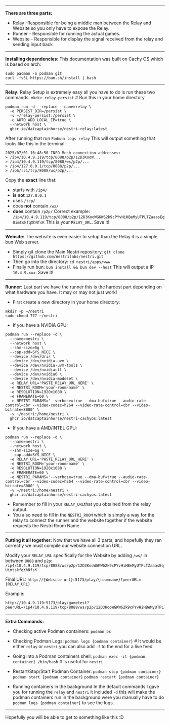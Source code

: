 ****
**There are three parts:**
* Relay -Responsible for being a middle man between the Relay and Website so you only have to expose the Relay.
* Runner - Responsible for running the actual games.
* Website - Responsible for display the signal received from the relay and sending input back
****
**Installing dependencies**:
This documentation was built on Cachy OS which is based on arch:
```
sudo pacman -S podman git
curl -fsSL https://bun.sh/install | bash
```
****
**Relay:** 
Relay Setup is extremely easy all you have to do is run these two commands.
`mkdir relay-persist`  # Run this in your home directory 
```
podman run -d --replace --name=relay \
  -e PERSIST_DIR=/persist \
  -v ~/relay-persist:/persist \
  -e AUTO_ADD_LOCAL_IP=true \
  --network host \
  ghcr.io/datcaptainhorse/nestri-relay:latest
```
After running that run `Podman logs relay`
This will output something that looks like this in the terminal: 
```
2025/07/01 16:48:50 INFO Mesh connection addresses:
> /ip4/10.4.9.119/tcp/8088/p2p/12D3KooW...
> /ip4/10.4.9.119/tcp/8088/ws/p2p/...
> /ip4/127.0.0.1/tcp/8088/p2p/...
> /ip6/::1/tcp/8088/ws/p2p/...
```
Copy the **exact** line that:
- starts with `/ip4/`
- **is not** `127.0.0.1`
- uses `/tcp/`
- does **not** contain `/ws/`
- **does** contain `/p2p/`
Correct example:
`/ip4/10.4.9.119/tcp/8088/p2p/12D3KooWGKW62k9cPYvHiHBeMyUTPLTZaaasEqUimtskfqXhNfsK`
This is your `RELAY_URL`. Save it!
****
**Website:**
The website is even easier to setup than the Relay it is a simple bun Web server.
-  Simply git clone the Main Nestri repository: 
   `git clone https://github.com/nestrilabs/nestri.git`
- Then go into the directory:
  `cd nestri/apps/www`
- Finally run bun:
  `bun install && bun dev --host`
This will output a IP `10.4.9.xxx`. Save it!
****
**Runner:**
Last part we have the runner this is the hardest part depending on what hardware you have. It may or may not just work!

- First create a new directory in your home directory: 
```
mkdir -p ~/nestri
sudo chmod 777 ~/nestri
```
- If you have a NVIDIA GPU:
```
podman run --replace -d \
  --name=nestri \
  --network host \
  --shm-size=6g \
  --cap-add=SYS_NICE \
  --device /dev/dri/ \
  --device /dev/nvidia-uvm \
  --device /dev/nvidia-uvm-tools \
  --device /dev/nvidiactl \
  --device /dev/nvidia0 \
  --device /dev/nvidia-modeset \
  -e RELAY_URL='PASTE_RELAY_URL_HERE' \
  -e NESTRI_ROOM='your-room-name' \
  -e RESOLUTION=1920x1080 \
  -e FRAMERATE=60 \
  -e NESTRI_PARAMS='--verbose=true --dma-buf=true --audio-rate-control=cbr --video-codec=h264 --video-rate-control=cbr --video-bitrate=8000' \
  -v ~/nestri:/home/nestri \
  ghcr.io/datcaptainhorse/nestri-cachyos:latest
```
- If you have a AMD/INTEL GPU:
```
podman run --replace -d \
  --name=nestri \
  --network host \
  --shm-size=6g \
  --cap-add=SYS_NICE \
  -e RELAY_URL='PASTE_RELAY_URL_HERE' \
  -e NESTRI_ROOM='your-room-name' \
  -e RESOLUTION=1920x1080 \ 
  -e FRAMERATE=60 \
  -e NESTRI_PARAMS='--verbose=true --dma-buf=true --audio-rate-control=cbr --video-codec=h264 --video-rate-control=cbr --video-bitrate=8000' \
  -v ~/nestri:/home/nestri \
  ghcr.io/datcaptainhorse/nestri-cachyos:latest
```
- Remember to fill in your `RELAY_URL`that you obtained from the relay output.
- You also need to fill in the `NESTRI_ROOM` which is simply a way for the relay to connect the runner and the website together if the website requests the Nestri Room Name.
****
**Putting it all together:**
Now that we have all 3 parts, and hopefully they ran correctly we must compile our website connection URL. 

Modify your `RELAY_URL` specifically for the Website by adding `/ws/` in between `8088` and `p2p`:
 `/ip4/10.4.9.119/tcp/8088/ws/p2p/12D3KooWGKW62k9cPYvHiHBeMyUTPLTZaaasEqUimtskfqXhNfsK`

Final URL:
`http://{Website url}:5173/play/{roomname}?peerURL={RELAY_URL}`

Example: 
```
http://10.4.9.119:5173/play/gametest?peerURL=/ip4/10.4.9.119/tcp/8088/ws/p2p/12D3KooWGKW62k9cPYvHiHBeMyUTPLTZaaasEqUimtskfqXhNfsK
```
****
**Extra Commands:**

- Checking active Podman containers:
  `podman ps`

- Checking Podman Logs:
  `podman logs {podman container}` # It would be either `relay` or `nestri` you can also add `-f` to the end for a live feed

- Going into a Podman containers shell:
  `podman exec -it {podman container} /bin/bash` # Is useful for `nestri`

- Restart/Stop/Start Podman Container:
  `podman stop {podman container}`
  `podman start {podman container}`
  `podman restart {podman container}`
- Running containers in the background
  In the default commands I gave you for running the `relay` and `nestri` it included `-d` this will make the podman containers run in the background were you manually have to do `podman logs {podman container}` to see the logs.
****
Hopefully you will be able to get to something like this :D
